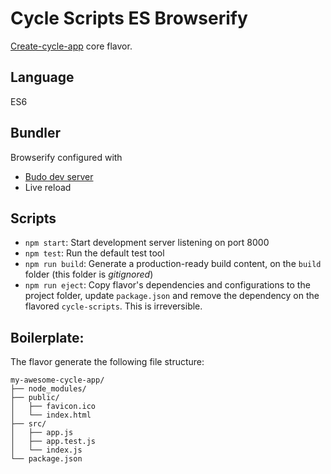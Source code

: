 # Cycle Scripts ES Browserify

[Create-cycle-app](https://github.com/cyclejs-community/create-cycle-app)  core flavor.

## Language

ES6

## Bundler

Browserify configured with
* [Budo dev server](https://github.com/mattdesl/budo)
* Live reload

## Scripts

- `npm start`: Start development server listening on port 8000
- `npm test`: Run the default test tool
- `npm run build`: Generate a production-ready build content, on the `build` folder (this folder is *gitignored*)
- `npm run eject`: Copy flavor's dependencies and configurations to the project folder, update `package.json` and remove the dependency on the flavored `cycle-scripts`. This is irreversible.


## Boilerplate:

The flavor generate the following file structure:

```
my-awesome-cycle-app/
├── node_modules/
├── public/
│   ├── favicon.ico
│   └── index.html
├── src/
│   ├── app.js
│   ├── app.test.js
│   └── index.js
└── package.json
```
